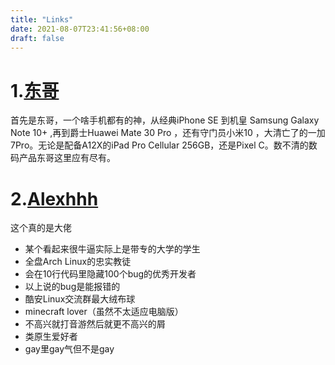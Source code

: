 ```yaml
---
title: "Links"
date: 2021-08-07T23:41:56+08:00
draft: false
---
```


# 1.[东哥](https://minatoxeon.github.io/)

首先是东哥，一个啥手机都有的神，从经典iPhone SE 到机皇 Samsung Galaxy Note 10+ ,再到爵士Huawei Mate 30 Pro ，还有守门员小米10 ，大清亡了的一加7Pro。无论是配备A12X的iPad Pro Cellular 256GB，还是Pixel C。数不清的数码产品东哥这里应有尽有。



# 2.[Alexhhh](http://alex.coal.pub/)

这个真的是大佬

- 某个看起来很牛逼实际上是带专的大学的学生
- 全盘Arch Linux的忠实教徒
- 会在10行代码里隐藏100个bug的优秀开发者
- 以上说的bug是能报错的
- 酷安Linux交流群最大绒布球
- minecraft lover（虽然不太适应电脑版）
- 不高兴就打音游然后就更不高兴的屑
- 类原生爱好者
- gay里gay气但不是gay

  

